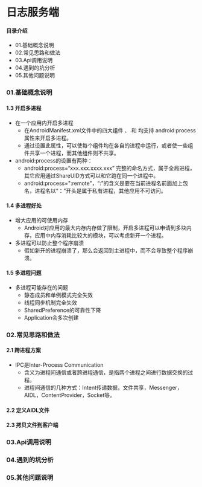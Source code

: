 # 日志服务端
#### 目录介绍
- 01.基础概念说明
- 02.常见思路和做法
- 03.Api调用说明
- 04.遇到的坑分析
- 05.其他问题说明


### 01.基础概念说明


#### 1.3 开启多进程
- 在一个应用内开启多进程
    - 在AndroidManifest.xml文件中的四大组件<activity> <service> 、<receiver> 和 <provider> 均支持 android:process属性来开启多进程。
    - 通过设置此属性，可以使每个组件均在各自的进程中运行，或者使一些组件共享一个进程，而其他组件则不共享。
- android:process的设置有两种：
    - android:process=“xxx.xxx.xxxx.xxx” 完整的命名方式，属于全局进程，其它应用通过ShareUID方式可以和它跑在同一个进程中。
    - android:process=":remote"，“:”的含义是要在当前进程名前面加上包名，进程名以“：”开头是属于私有进程，其他应用不可访问。


#### 1.4 多进程好处
- 增大应用的可使用内存
    - Android对应用的最大内存内存做了限制，开启多进程可以申请到多块内存，应用中内存消耗比较大的模块，可以考虑新开一个进程。
- 多进程可以防止整个程序崩溃
    - 假如新开的进程崩溃了，那么会返回到主进程中，而不会导致整个程序崩溃。


#### 1.5 多进程问题
- 多进程可能存在的问题
    - 静态成员和单例模式完全失效
    - 线程同步机制完全失效
    - SharedPreference的可靠性下降
    - Application会多次创建



### 02.常见思路和做法
#### 2.1 跨进程方案
- IPC是Inter-Process Communication
    - 含义为进程间通信或者跨进程通信，是指两个进程之间进行数据交换的过程。
    - 进程间通信的几种方式：Intent传递数据，文件共享，Messenger，AIDL，ContentProvider，Socket等。


#### 2.2 定义AIDL文件


#### 2.3 拷贝文件到客户端



### 03.Api调用说明



### 04.遇到的坑分析




### 05.其他问题说明









